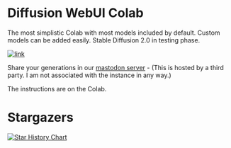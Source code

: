 # Diffusion WebUI Colab
The most simplistic Colab with most models included by default. Custom models can be added easily. Stable Diffusion 2.0 in testing phase.

[![link](https://colab.research.google.com/assets/colab-badge.svg)](https://colab.research.google.com/github/acheong08/Diffusion-ColabUI/blob/main/Diffusion_WebUI.ipynb)

Share your generations in our [mastodon server](https://social.duti.tech/) - (This is hosted by a third party. I am not associated with the instance in any way.)

The instructions are on the Colab.

# Stargazers
[![Star History Chart](https://api.star-history.com/svg?repos=acheong08/Diffusion-ColabUI&type=Date)](https://star-history.com/#acheong08/Diffusion-ColabUI&Date)
